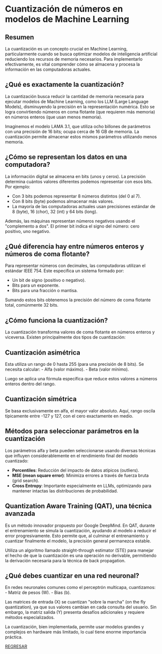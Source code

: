 # Cuantización de números en modelos de Machine Learning

## Resumen

La cuantización es un concepto crucial en Machine Learning, particularmente cuando se busca optimizar modelos de inteligencia artificial reduciendo los recursos de memoria necesarios. Para implementarlo efectivamente, es vital comprender cómo se almacena y procesa la información en las computadoras actuales.

## ¿Qué es exactamente la cuantización?

La cuantización busca reducir la cantidad de memoria necesaria para ejecutar modelos de Machine Learning, como los LLM (Large Language Models), disminuyendo la precisión en la representación numérica. Esto se logra convirtiendo números en coma flotante (que requieren más memoria) en números enteros (que usan menos memoria).

Imaginemos el modelo LAMA 3.1, que utiliza ocho billones de parámetros con una precisión de 16 bits; ocupa cerca de 16 GB de memoria. La cuantización permite almacenar estos mismos parámetros utilizando menos memoria.

## ¿Cómo se representan los datos en una computadora?

La información digital se almacena en bits (unos y ceros). La precisión determina cuántos valores diferentes podemos representar con esos bits. Por ejemplo:

* Con 3 bits podemos representar 8 números distintos (del 0 al 7).
* Con 8 bits (byte) podemos almacenar más valores.
* La mayoría de las computadoras actuales usan precisiones estándar de 8 (byte), 16 (chor), 32 (int) y 64 bits (long).

Además, las máquinas representan números negativos usando el "complemento a dos". El primer bit indica el signo del número: cero positivo, uno negativo.

## ¿Qué diferencia hay entre números enteros y números de coma flotante?

Para representar números con decimales, las computadoras utilizan el estándar IEEE 754. Este especifica un sistema formado por:

* Un bit de signo (positivo o negativo).
* Bits para un exponente.
* Bits para una fracción o mantisa.

Sumando estos bits obtenemos la precisión del número de coma flotante total, comúnmente 32 bits.

## ¿Cómo funciona la cuantización?

La cuantización transforma valores de coma flotante en números enteros y viceversa. Existen principalmente dos tipos de cuantización:

## Cuantización asimétrica

Esta utiliza un rango de 0 hasta 255 (para una precisión de 8 bits). Se necesita calcular: - Alfa (valor máximo). - Beta (valor mínimo).

Luego se aplica una fórmula específica que reduce estos valores a números enteros dentro del rango.

## Cuantización simétrica

Se basa exclusivamente en alfa, el mayor valor absoluto. Aquí, rango oscila típicamente entre -127 y 127, con el cero exactamente en medio.

## Métodos para seleccionar parámetros en la cuantización

Los parámetros alfa y beta pueden seleccionarse usando diversas técnicas que influyen considerablemente en el rendimiento final del modelo cuantizado:

* **Percentiles**: Reducción del impacto de datos atípicos (outliers).
* **MSE (mean square error)**: Minimiza errores a través de fuerza bruta (grid search).
* **Cross Entropy**: Importante especialmente en LLMs, optimizando para mantener intactas las distribuciones de probabilidad.

## Quantization Aware Training (QAT), una técnica avanzada

Es un método innovador propuesto por Google DeepMind. En QAT, durante el entrenamiento se simula la cuantización, ayudando al modelo a reducir el error progresivamente. Esto permite que, al culminar el entrenamiento y cuantizar finalmente el modelo, la precisión general permanezca estable.

Utiliza un algoritmo llamado straight-through estimator (STE) para manejar el hecho de que la cuantización es una operación no derivable, permitiendo la derivación necesaria para la técnica de back propagation.

## ¿Qué debes cuantizar en una red neuronal?

En redes neuronales comunes como el perceptrón multicapa, cuantizamos: - Matriz de pesos (W). - Bias (b).

Las matrices de entrada (X) se cuantizan "sobre la marcha" (on the fly quantization), ya que sus valores cambian en cada consulta del usuario. Sin embargo, la matriz salida (Y) presenta desafíos adicionales y requiere métodos especializados.

La cuantización, bien implementada, permite usar modelos grandes y complejos en hardware más limitado, lo cual tiene enorme importancia práctica.

[REGRESAR](../03_Personalizacion_y_Optimizacion/Intro.md)